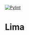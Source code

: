 [![Pylint](https://github.com/r-dvl/lima/actions/workflows/pylint.yml/badge.svg)](https://github.com/r-dvl/lima/actions/workflows/pylint.yml)

# Lima
